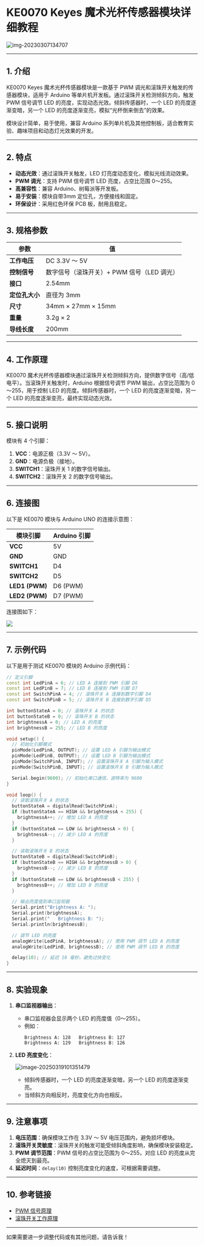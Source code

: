 # **KE0070 Keyes 魔术光杯传感器模块详细教程**

![img-20230307134707](media/img-20230307134707.png)

---

## **1. 介绍**

KE0070 Keyes 魔术光杯传感器模块是一款基于 PWM 调光和滚珠开关触发的传感器模块，适用于 Arduino 等单片机开发板。通过滚珠开关检测倾斜方向，触发 PWM 信号调节 LED 的亮度，实现动态光效。倾斜传感器时，一个 LED 的亮度逐渐变暗，另一个 LED 的亮度逐渐变亮，模拟“光杯倒来倒去”的效果。

模块设计简单，易于使用，兼容 Arduino 系列单片机及其他控制板，适合教育实验、趣味项目和动态灯光效果的开发。

---

## **2. 特点**

- **动态光效**：通过滚珠开关触发，LED 灯亮度动态变化，模拟光线流动效果。
- **PWM 调光**：支持 PWM 信号调节 LED 亮度，占空比范围 0～255。
- **高兼容性**：兼容 Arduino、树莓派等开发板。
- **易于安装**：模块自带3mm 定位孔，方便接线和固定。
- **环保设计**：采用红色环保 PCB 板，耐用且稳定。

---

## **3. 规格参数**

| 参数            | 值                     |
|-----------------|------------------------|
| **工作电压**    | DC 3.3V ～ 5V          |
| **控制信号**    | 数字信号（滚珠开关）+ PWM 信号（LED 调光） |
| **接口**        | 2.54mm |
| **定位孔大小**  | 直径为 3mm             |
| **尺寸**        | 34mm × 27mm × 15mm     |
| **重量**        | 3.2g × 2               |
| **导线长度**    | 200mm                  |

---

## **4. 工作原理**

KE0070 魔术光杯传感器模块通过滚珠开关检测倾斜方向，提供数字信号（高/低电平）。当滚珠开关触发时，Arduino 根据信号调节 PWM 输出，占空比范围为 0～255，用于控制 LED 的亮度。倾斜传感器时，一个 LED 的亮度逐渐变暗，另一个 LED 的亮度逐渐变亮，最终实现动态光效。

---

## **5. 接口说明**

模块有 4 个引脚：
1. **VCC**：电源正极（3.3V ～ 5V）。
2. **GND**：电源负极（接地）。
3. **SWITCH1**：滚珠开关 1 的数字信号输出。
4. **SWITCH2**：滚珠开关 2 的数字信号输出。

---

## **6. 连接图**

以下是 KE0070 模块与 Arduino UNO 的连接示意图：

| 模块引脚         | Arduino 引脚 |
|------------------|-------------|
| **VCC**          | 5V          |
| **GND**          | GND         |
| **SWITCH1**      | D4          |
| **SWITCH2**      | D5          |
| **LED1 (PWM)**   | D6 (PWM)    |
| **LED2 (PWM)**   | D7 (PWM)   |

连接图如下：

![](./media/image-20250813155302472.png)

---

## **7. 示例代码**

以下是用于测试 KE0070 模块的 Arduino 示例代码：

```cpp
// 定义引脚
const int LedPinA = 6; // LED A 连接到 PWM 引脚 D6
const int LedPinB = 7; // LED B 连接到 PWM 引脚 D7
const int SwitchPinA = 4; // 滚珠开关 A 连接到数字引脚 D4
const int SwitchPinB = 5; // 滚珠开关 B 连接到数字引脚 D5

int buttonStateA = 0; // 滚珠开关 A 的状态
int buttonStateB = 0; // 滚珠开关 B 的状态
int brightnessA = 0; // LED A 的亮度
int brightnessB = 255; // LED B 的亮度

void setup() {
  // 初始化引脚模式
  pinMode(LedPinA, OUTPUT); // 设置 LED A 引脚为输出模式
  pinMode(LedPinB, OUTPUT); // 设置 LED B 引脚为输出模式
  pinMode(SwitchPinA, INPUT); // 设置滚珠开关 A 引脚为输入模式
  pinMode(SwitchPinB, INPUT); // 设置滚珠开关 B 引脚为输入模式

  Serial.begin(9600); // 初始化串口通信，波特率为 9600
}

void loop() {
  // 读取滚珠开关 A 的状态
  buttonStateA = digitalRead(SwitchPinA);
  if (buttonStateA == HIGH && brightnessA < 255) {
    brightnessA++; // 增加 LED A 的亮度
  }
  if (buttonStateA == LOW && brightnessA > 0) {
    brightnessA--; // 减少 LED A 的亮度
  }

  // 读取滚珠开关 B 的状态
  buttonStateB = digitalRead(SwitchPinB);
  if (buttonStateB == HIGH && brightnessB > 0) {
    brightnessB--; // 减少 LED B 的亮度
  }
  if (buttonStateB == LOW && brightnessB < 255) {
    brightnessB++; // 增加 LED B 的亮度
  }

  // 输出亮度值到串口监视器
  Serial.print("Brightness A: ");
  Serial.print(brightnessA);
  Serial.print("   Brightness B: ");
  Serial.println(brightnessB);

  // 调节 LED 的亮度
  analogWrite(LedPinA, brightnessA); // 使用 PWM 调节 LED A 的亮度
  analogWrite(LedPinB, brightnessB); // 使用 PWM 调节 LED B 的亮度

  delay(10); // 延迟 10 毫秒，避免过快变化
}
```

---

## **8. 实验现象**

1. **串口监视器输出**：
   - 串口监视器会显示两个 LED 的亮度值（0～255）。
   - 例如：
     ```
     Brightness A: 128   Brightness B: 127
     Brightness A: 129   Brightness B: 126
     ```

2. **LED 亮度变化**：
   
   ![image-20250319101351479](media/image-20250319101351479.png)
   
   - 倾斜传感器时，一个 LED 的亮度逐渐变暗，另一个 LED 的亮度逐渐变亮。
   - 当倾斜方向相反时，亮度变化方向也相反。

---

## **9. 注意事项**

1. **电压范围**：确保模块工作在 3.3V ～ 5V 电压范围内，避免损坏模块。
2. **滚珠开关灵敏度**：滚珠开关的触发可能受倾斜角度影响，确保模块安装稳定。
3. **PWM 调节范围**：PWM 信号的占空比范围为 0～255，对应 LED 的亮度从完全熄灭到最亮。
4. **延迟时间**：`delay(10)` 控制亮度变化的速度，可根据需要调整。

---

## **10. 参考链接**

- [PWM 信号原理](https://en.wikipedia.org/wiki/Pulse-width_modulation)
- [滚珠开关工作原理](https://en.wikipedia.org/wiki/Tilt_switch)

---

如果需要进一步调整代码或有其他问题，请告诉我！
